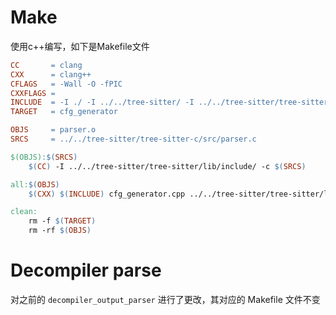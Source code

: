 # Make

使用c++编写，如下是Makefile文件

```makefile
CC       = clang
CXX      = clang++
CFLAGS   = -Wall -O -fPIC
CXXFLAGS =
INCLUDE  = -I ./ -I ../../tree-sitter/ -I ../../tree-sitter/tree-sitter/lib/include/
TARGET   = cfg_generator

OBJS     = parser.o
SRCS     = ../../tree-sitter/tree-sitter-c/src/parser.c

$(OBJS):$(SRCS)
	$(CC) -I ../../tree-sitter/tree-sitter/lib/include/ -c $(SRCS)

all:$(OBJS)
	$(CXX) $(INCLUDE) cfg_generator.cpp ../../tree-sitter/tree-sitter/libtree-sitter.a ../../tree-sitter/libparser.so  $(OBJS) -o $(TARGET)

clean:
	rm -f $(TARGET)
	rm -rf $(OBJS)
```

# Decompiler parse

对之前的 `decompiler_output_parser` 进行了更改，其对应的 Makefile 文件不变